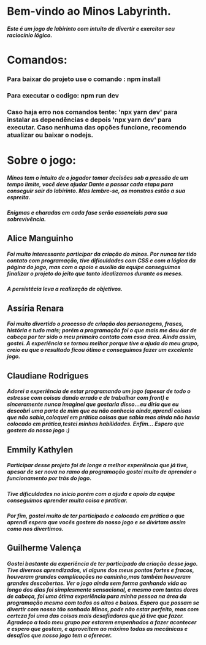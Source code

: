 <head>
    <link rel="stylesheet" href="/css/README.css">
</head>

<h1> Bem-vindo ao Minos Labyrinth. </h1>

<h5> Este é um jogo de labirinto com intuito de divertir e exercitar seu raciocínio lógico. </h5>

<h1> Comandos: </h1>

<h3> Para baixar do projeto use o comando : npm install </h3>
<h3> Para executar o codigo: npm run dev </h3>
<h3> Caso haja erro nos comandos tente: 'npx yarn dev' para instalar as dependências e depois 'npx yarn dev' para executar. Caso nenhuma das opções funcione, recomendo atualizar ou baixar o nodejs. </h3>

<h1> Sobre o jogo: </h1>
<h5> Minos tem o intuito de o jogador tomar decisões sob a pressão de um tempo limite, você deve ajudar Dante a passar cada etapa para conseguir sair do labirinto. Mas lembre-se, os monstros estão a sua espreita. </h5>
<h5> Enigmas e charadas em cada fase serão essenciais para sua sobrevivência. </h5>

<h2> Alice Manguinho </h2>

<h5> Foi muito interessante participar da criação do minos. Por nunca ter tido contato com programação, tive dificuldades com CSS e com a lógica da página do jogo, mas com o apoio e auxílio da equipe conseguimos finalizar o projeto do jeito que tanto idealizamos durante os meses. </h5>
<h5> A persistêcia leva a realizaçâo de objetivos. </h5>

<h2> Assíria Renara </h2> 

<h5> Foi muito divertido o processo de criação dos personagens, frases, história e tudo mais; porém a programação foi o que mais me deu dor de cabeça por ter sido o meu primeiro contato com essa área. Ainda assim, gostei. A experiência se tornou melhor porque tive a ajuda do meu grupo, creio eu que o resultado ficou ótimo e conseguimos fazer um excelente jogo. </h5>


<h2> Claudiane Rodrigues </h2>

<h5>Adorei a experiência de estar programando um jogo (apesar de todo o estresse com coisas dando errado e de trabalhar com front) e sinceramente nunca imaginei que gostaria disso...eu diria que eu descobri uma parte de mim que eu não conhecia ainda,aprendi coisas que não sabia,coloquei em prática coisas que sabia mas ainda não havia colocado em prática,testei minhas habilidades. Enfim... Espero que gostem do nosso jogo :)

<h2> Emmily Kathylen </h2>

<h5>Participar desse projeto foi de longe a melhor experiência que já tive, apesar de ser nova no ramo da programação gostei muito de aprender o funcionamento por trás do jogo.</h5>
<h5>Tive dificuldades no inicio porém com a ajuda e apoio da equipe conseguimos aprender muita coisa e praticar.</h5>
<h5> Por fim, gostei muito de ter participado e colocado em prática o que aprendi espero que vocês gostem do nosso jogo e se divirtam assim como nos divertimos.</h5>

<h2> Guilherme Valença </h2>

<h5>Gostei bastante da experiência de ter participado da criação desse jogo. Tive diversos aprendizados, vi alguns dos meus pontos fortes e fracos, houveram grandes complicações no caminho,mas também houveram grandes descobertas. Ver o jogo ainda sem forma ganhando vida ao longo dos dias foi simplesmente sensacional, e mesmo com tantas dores de cabeça, foi uma ótima experiência para minha pessoa na área da programação mesmo com todos os altos e baixos. Espero que possam se divertir com nosso tão sonhado Minos, pode não estar perfeito, mas com certeza foi uma das coisas mais desafiadoras que já tive que fazer.  Agradeço a todo meu grupo por estarem empenhados a fazer acontecer e espero que gostem, e aproveitem ao máximo todas as mecânicas e desafios que nosso jogo tem a oferecer.</h5>

